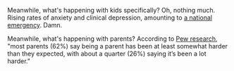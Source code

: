 Meanwhile, what's happening with kids specifically? Oh, nothing much. Rising rates of anxiety and clinical depression, amounting to [a national emergency](https://www.npr.org/2021/10/20/1047624943/pediatricians-call-mental-health-crisis-among-kids-a-national-emergency). Damn.

Meanwhile, what's happening with parents? According to [Pew research](https://www.pewresearch.org/social-trends/2023/01/24/parenting-in-america-today/), "most parents (62%) say being a parent has been at least somewhat harder than they expected, with about a quarter (26%) saying it’s been a lot harder."
